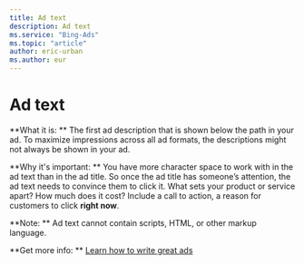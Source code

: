 ```yaml
---
title: Ad text
description: Ad text
ms.service: "Bing-Ads"
ms.topic: "article"
author: eric-urban
ms.author: eur
---
```


# Ad text

**What it is: **    The first ad description that is shown below the path in your ad. To maximize impressions across all ad formats, the descriptions might not always be shown in your ad.

**Why it's important: **       You have more character space to work with in the ad text than in the ad title. So once the ad title has someone’s attention, the ad text needs to convince them to click it. What sets your product or service apart? How much does it cost? Include a call to action, a reason for customers to click **right now**.

**Note: **	   Ad text cannot contain scripts, HTML, or other markup language.

**Get more info: **    [Learn how to write great ads](../hlp_BA_CONC_AboutWritingEffectiveAds.md)


